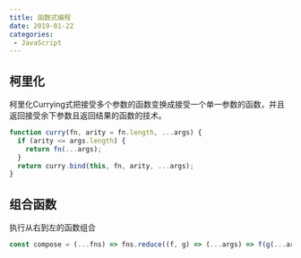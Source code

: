 ```yaml
---
title: 函数式编程
date: 2019-01-22
categories: 
 - JavaScript
---
```


## 柯里化
柯里化Currying式把接受多个参数的函数变换成接受一个单一参数的函数，并且返回接受余下参数且返回结果的函数的技术。

```javascript
function curry(fn, arity = fn.length, ...args) {
  if (arity <= args.length) {
    return fn(...args);
  }
  return curry.bind(this, fn, arity, ...args);
}
```

## 组合函数
执行从右到左的函数组合

```javascript
const compose = (...fns) => fns.reduce((f, g) => (...args) => f(g(...args)));
```